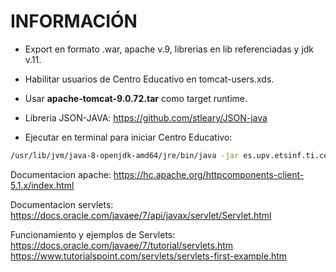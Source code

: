 # INFORMACIÓN

- Export en formato .war, apache v.9, librerias en lib referenciadas y jdk v.11.

- Habilitar usuarios de Centro Educativo en tomcat-users.xds.

- Usar **apache-tomcat-9.0.72.tar** como target runtime.

- Libreria JSON-JAVA: https://github.com/stleary/JSON-java

- Ejecutar en terminal para iniciar Centro Educativo:
```sh
/usr/lib/jvm/java-8-openjdk-amd64/jre/bin/java -jar es.upv.etsinf.ti.centroeducativo-0.2.0.jar
```

Documentacion apache: https://hc.apache.org/httpcomponents-client-5.1.x/index.html

Documentacion servlets: https://docs.oracle.com/javaee/7/api/javax/servlet/Servlet.html

Funcionamiento y ejemplos de Servlets:
https://docs.oracle.com/javaee/7/tutorial/servlets.htm
https://www.tutorialspoint.com/servlets/servlets-first-example.htm

